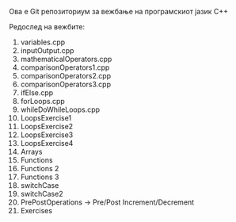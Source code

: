 Ова е Git репозиториум за вежбање на програмскиот јазик C++

Редослед на вежбите:
1. variables.cpp
2. inputOutput.cpp
3. mathematicalOperators.cpp
4. comparisonOperators1.cpp
5. comparisonOperators2.cpp
6. comparisonOperators3.cpp
7. ifElse.cpp
8. forLoops.cpp
9. whileDoWhileLoops.cpp
10. LoopsExercise1
11. LoopsExercise2
12. LoopsExercise3
13. LoopsExercise4
14. Arrays
15. Functions
16. Functions 2
17. Functions 3
18. switchCase
19. switchCase2
20. PrePostOperations -> Pre/Post Increment/Decrement
21. Exercises
